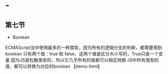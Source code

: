 # -
## 第七节
- Boolean

ECMAScript当中使用最多的一种类型，因为所有的逻辑分支的判断，都需要用到boolean
只有两个值：true 和 false，这两个值是区分大小写的，True只是一个变量
因为JS是松散类型的，所以它几乎所有的值都可以相互转换
JS中所有类型的值，都可以转换为对应的boolean
【demo.html】
